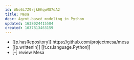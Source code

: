 ```yaml
---
id: ANo6L7Z9rjkEKqwMO7dA2
title: Mesa
desc: Agent-based modeling in Python
updated: 1638024415584
created: 1637813463159
---
```



- [[p.hasRepository]] https://github.com/projectmesa/mesa
- [[p.writtenIn]] [[t.cs.language.Python]]
- [-] review Mesa 
